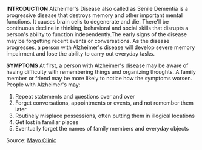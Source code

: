 **INTRODUCTION**
Alzheimer's Disease also called as Senile Dementia is a progressive disease that destroys memory and other important mental functions. It causes brain cells to degenerate and die. 
There'll be continuous decline in thinking, behavioral and social skills that disrupts a person's ability to function independently.The early signs of the disease may be forgetting recent events or conversations. As the disease progresses, a person with Alzheimer's disease will develop severe memory impairment and lose the ability to carry out everyday tasks.

**SYMPTOMS**
At first, a person with Alzheimer's disease may be aware of having difficulty with remembering things and organizing thoughts. A family member or friend may be more likely to notice how the symptoms worsen.
People with Alzheimer's may:

1. Repeat statements and questions over and over
2. Forget conversations, appointments or events, and not remember them later
3. Routinely misplace possessions, often putting them in illogical locations
4. Get lost in familiar places
5. Eventually forget the names of family members and everyday objects

Source: [Mayo Clinic](https://www.mayoclinic.org/diseases-conditions/alzheimers-disease/symptoms-causes/syc-20350447)

 
